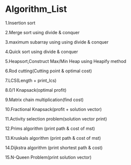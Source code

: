 # Algorithm_List

1.Insertion sort     

2.Merge sort using divide & conquer

3.maximum subarray using using divide & conquer  

4.Quick sort using divide & conquer


5.Heapsort,Construct Max/Min Heap using Heapify method

6.Rod cutting(Cutting point & optimal cost)

7.LCS(Length + print_lcs)

8.0/1 Knapsack(optimal profit)

9.Matrix chain multiplication(find cost) 

10.Fractional Knapsack(profit + solution vector)

11.Activity selection problem(solution vector print)

12.Prims algorithm (print path & cost of mst)

13.Kruskals algorithm (print path & cost of mst)

14.Dijkstra algorithm (print shortest path & cost)

15.N-Queen Problem(print solution vector)
